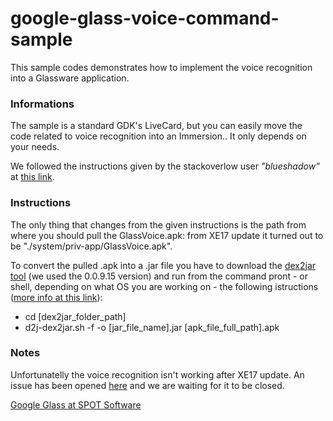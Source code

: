 google-glass-voice-command-sample
=================================

This sample codes demonstrates how to implement the voice recognition into a Glassware application.

<h3>Informations</h3>

The sample is a standard GDK's LiveCard, but you can easily move the code related to voice recognition into an Immersion.. It only depends on your needs. 

We followed the instructions given by the stackoverlow user <i>"blueshadow"</i> at <a href="http://stackoverflow.com/questions/21168267/glass-voice-command-nearest-match-from-given-list">this link</a>.

<h3>Instructions</h3>

The only thing that changes from the given instructions is the path from where you should pull the GlassVoice.apk: from XE17 update it turned out to be "./system/priv-app/GlassVoice.apk".

To convert the pulled .apk into a .jar file you have to download the <a href="https://code.google.com/p/dex2jar/">dex2jar tool</a> (we used the 0.0.9.15 version) and run from the command pront - or shell, depending on what OS you are working on - the following istructions (<a href="https://code.google.com/p/dex2jar/wiki/ModifyApkWithDexTool">more info at this link</a>):
<ul>
  <li>cd [dex2jar_folder_path]</li>
  <li>d2j-dex2jar.sh -f -o [jar_file_name].jar [apk_file_full_path].apk</li>
</ul>

<h3>Notes</h3>
Unfortunatelly the voice recognition isn't working after XE17 update. An issue has been opened <a href="https://code.google.com/p/google-glass-api/issues/detail?can=2&start=0&num=100&q=&colspec=ID%20Type%20Status%20Priority%20Owner%20Component%20Summary&groupby=&sort=&id=511">here</a> and we are waiting for it to be closed.


[Google Glass at SPOT Software](http://www.spot.it/news/google-glass)
